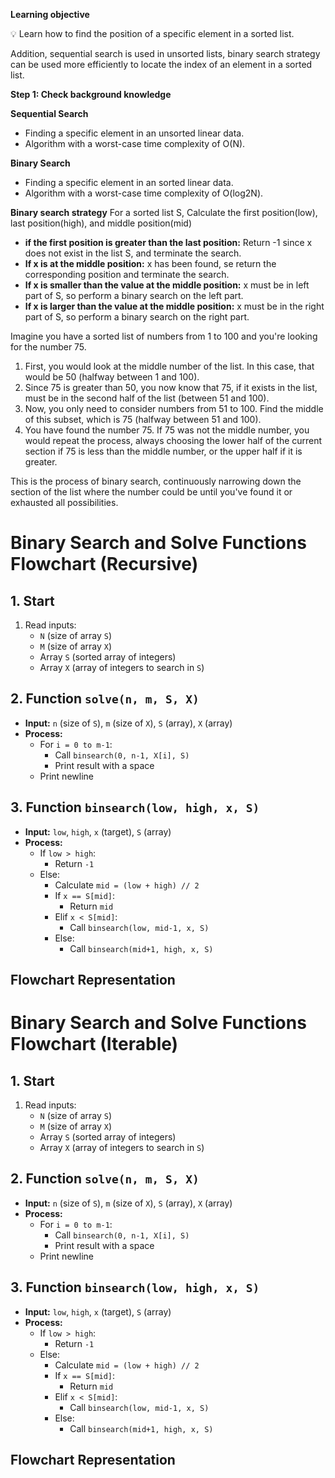 **Learning objective**

💡 Learn how to find the position of a specific element in a sorted list.



Addition, sequential search is used in unsorted lists, binary search strategy can be used more efficiently to locate the index of an element in a sorted list.


**Step 1: Check background knowledge**

 **Sequential Search**

- Finding a specific element in an unsorted linear data.
- Algorithm with a worst-case time complexity of O(N).


**Binary Search**

- Finding a specific element in an sorted linear data.
- Algorithm with a worst-case time complexity of O(log2N).
</aside>

 **Binary search strategy**
For a sorted list S, Calculate the first position(low), last position(high), and middle position(mid)

- **if the first position is greater than the last position:** Return -1 since x does not exist in the list S, and terminate the search.
- **If x is at the middle position:** x has been found, se return the corresponding position and terminate the search.
- **If x is smaller than the value at the middle position:** x must be in left part of S, so perform a binary search on the left part.
- **If x is larger than the value at the middle position:** x must be in the right part of S, so perform a binary search on the right part.

Imagine you have a sorted list of numbers from 1 to 100 and you're looking for the number 75.

1. First, you would look at the middle number of the list. In this case, that would be 50 (halfway between 1 and 100).
2. Since 75 is greater than 50, you now know that 75, if it exists in the list, must be in the second half of the list (between 51 and 100).
3. Now, you only need to consider numbers from 51 to 100. Find the middle of this subset, which is 75 (halfway between 51 and 100).
4. You have found the number 75. If 75 was not the middle number, you would repeat the process, always choosing the lower half of the current section if 75 is less than the middle number, or the upper half if it is greater.

This is the process of binary search, continuously narrowing down the section of the list where the number could be until you've found it or exhausted all possibilities.

# Binary Search and Solve Functions Flowchart (Recursive)

## 1. Start
1. Read inputs:
    - `N` (size of array `S`)
    - `M` (size of array `X`)
    - Array `S` (sorted array of integers)
    - Array `X` (array of integers to search in `S`)

## 2. Function `solve(n, m, S, X)`
- **Input:** `n` (size of `S`), `m` (size of `X`), `S` (array), `X` (array)
- **Process:**
    - For `i = 0 to m-1`:
        - Call `binsearch(0, n-1, X[i], S)`
        - Print result with a space
    - Print newline

## 3. Function `binsearch(low, high, x, S)`
- **Input:** `low`, `high`, `x` (target), `S` (array)
- **Process:**
    - If `low > high`:
        - Return `-1`
    - Else:
        - Calculate `mid = (low + high) // 2`
        - If `x == S[mid]`:
            - Return `mid`
        - Elif `x < S[mid]`:
            - Call `binsearch(low, mid-1, x, S)`
        - Else:
            - Call `binsearch(mid+1, high, x, S)`

## Flowchart Representation

# Binary Search and Solve Functions Flowchart (Iterable)

## 1. Start
1. Read inputs:
    - `N` (size of array `S`)
    - `M` (size of array `X`)
    - Array `S` (sorted array of integers)
    - Array `X` (array of integers to search in `S`)

## 2. Function `solve(n, m, S, X)`
- **Input:** `n` (size of `S`), `m` (size of `X`), `S` (array), `X` (array)
- **Process:**
    - For `i = 0 to m-1`:
        - Call `binsearch(0, n-1, X[i], S)`
        - Print result with a space
    - Print newline

## 3. Function `binsearch(low, high, x, S)`
- **Input:** `low`, `high`, `x` (target), `S` (array)
- **Process:**
    - If `low > high`:
        - Return `-1`
    - Else:
        - Calculate `mid = (low + high) // 2`
        - If `x == S[mid]`:
            - Return `mid`
        - Elif `x < S[mid]`:
            - Call `binsearch(low, mid-1, x, S)`
        - Else:
            - Call `binsearch(mid+1, high, x, S)`

## Flowchart Representation

